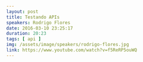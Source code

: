 ```yaml
---
layout: post
title: Testando APIs
speakers: Rodrigo Flores
date: 2016-03-10 23:25:17
duration: 20:23
tags: [ api ]
img: /assets/image/speakers/rodrigo-flores.jpg
link: https://www.youtube.com/watch?v=f5ReRP5ouWQ
---
```


